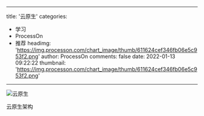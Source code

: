 
---
title: '云原生'
categories: 
 - 学习
 - ProcessOn
 - 推荐
headimg: 'https://img.processon.com/chart_image/thumb/611624cef346fb06e5c953f2.png'
author: ProcessOn
comments: false
date: 2022-01-13 09:22:22
thumbnail: 'https://img.processon.com/chart_image/thumb/611624cef346fb06e5c953f2.png'
---

<div>   
<img class="thumb" alt="云原生" src="https://img.processon.com/chart_image/thumb/611624cef346fb06e5c953f2.png" referrerpolicy="no-referrer">
<p>云原生架构</p>  
</div>
            